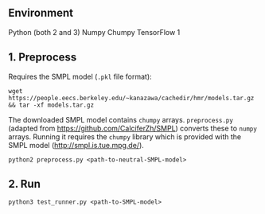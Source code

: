 ## Environment

Python (both 2 and 3)
Numpy
Chumpy
TensorFlow 1

## 1. Preprocess

Requires the SMPL model (`.pkl` file format):
```
wget https://people.eecs.berkeley.edu/~kanazawa/cachedir/hmr/models.tar.gz && tar -xf models.tar.gz
```

The downloaded SMPL model contains `chumpy` arrays. `preprocess.py` (adapted from https://github.com/CalciferZh/SMPL) converts these to `numpy` arrays. Running it requires the `chumpy` library which is provided with the SMPL model (http://smpl.is.tue.mpg.de/).
```
python2 preprocess.py <path-to-neutral-SMPL-model>
```

## 2. Run

```
python3 test_runner.py <path-to-SMPL-model>
```
